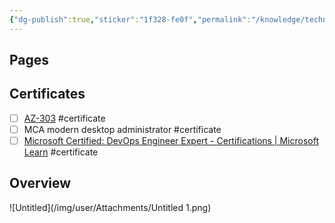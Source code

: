 ```yaml
---
{"dg-publish":true,"sticker":"1f328-fe0f","permalink":"/knowledge/technical/cloud/azure/azure/","dgPassFrontmatter":true}
---
```


## Pages



## Certificates
- [ ] [AZ-303](https://learn.microsoft.com/en-us/certifications/exams/az-303) #certificate
- [ ] MCA modern desktop administrator #certificate
- [ ] [Microsoft Certified: DevOps Engineer Expert - Certifications | Microsoft Learn](https://learn.microsoft.com/en-us/certifications/devops-engineer/) #certificate
## Overview
![Untitled](/img/user/Attachments/Untitled 1.png)
